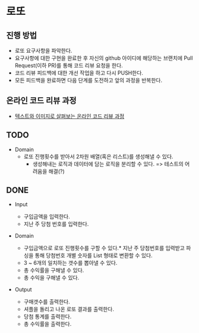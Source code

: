 # 로또
## 진행 방법
* 로또 요구사항을 파악한다.
* 요구사항에 대한 구현을 완료한 후 자신의 github 아이디에 해당하는 브랜치에 Pull Request(이하 PR)를 통해 코드 리뷰 요청을 한다.
* 코드 리뷰 피드백에 대한 개선 작업을 하고 다시 PUSH한다.
* 모든 피드백을 완료하면 다음 단계를 도전하고 앞의 과정을 반복한다.

## 온라인 코드 리뷰 과정
* [텍스트와 이미지로 살펴보는 온라인 코드 리뷰 과정](https://github.com/next-step/nextstep-docs/tree/master/codereview)

## TODO
* Domain
  * 로또 진행횟수를 받아서 2차원 배열(혹은 리스트)를 생성해낼 수 있다.
    * 생성해내는 로직과 데이터에 담는 로직을 분리할 수 있다. => 테스트의 어려움을 해결(?)

## DONE

* Input
  * 구입금액을 입력한다.
  * 지난 주 당첨 번호를 입력한다.
* Domain
  * 구입금액으로 로또 진행횟수를 구할 수 있다.* 지난 주 당첨번호를 입력받고 파싱을 통해 당첨번호 개별 숫자를 List 형태로 변환할 수 있다.
  * 3 ~ 6개의 일치하는 갯수를 뽑아낼 수 있다.
  * 총 수익률을 구해낼 수 있다.
  * 총 수익을 구해낼 수 있다.

* Output
  * 구매갯수를 출력한다.
  * 셔플을 돌리고 나온 로또 결과를 출력한다.
  * 당첨 통계를 출력한다.
  * 총 수익률을 출력한다.
